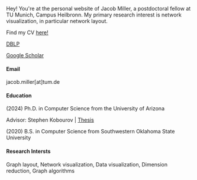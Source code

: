 
Hey! You're at the personal website of Jacob Miller, a postdoctoral fellow at TU Munich, Campus Heilbronn. My primary research interest is network visualization, in particular network layout. 

Find my CV <a href="miller_cv.pdf">here!</a>

<a href="https://dblp.org/pid/188/3408-1.html">DBLP</a>

<a href="https://scholar.google.com/citations?user=kggsAH0AAAAJ&hl=en&oi=ao">Google Scholar</a>

#### Email
jacob.miller[at]tum.de

#### Education
(2024) Ph.D. in Computer Science from the University of Arizona

Advisor: Stephen Kobourov | <a href="https://jacoblmiller.github.io/homepage/papers/thesis-final.pdf">Thesis</a>

(2020) B.S. in Computer Science from Southwestern Oklahoma State University

#### Research Intersts
Graph layout, Network visualization, Data visualization, Dimension reduction, Graph algorithms